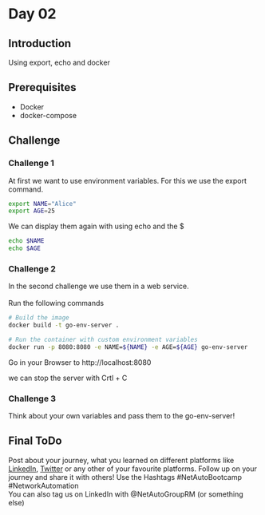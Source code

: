 # Day 02
## Introduction
Using export, echo and docker

## Prerequisites
* Docker
* docker-compose

## Challenge


### Challenge 1

At first we want to use environment variables. For this we use the export command.
```sh
export NAME="Alice"
export AGE=25
```

We can display them again with using echo and the $<env-variable-name>
```sh
echo $NAME
echo $AGE
```


### Challenge 2
In the second challenge we use them in a web service.</br>
</br>
Run the following commands

```sh
# Build the image
docker build -t go-env-server .

# Run the container with custom environment variables
docker run -p 8080:8080 -e NAME=${NAME} -e AGE=${AGE} go-env-server 
```
Go in your Browser to http://localhost:8080

we can stop the server with Crtl + C

### Challenge 3
Think about your own variables and pass them to the go-env-server!


## Final ToDo

Post about your journey, what you learned on different platforms like [LinkedIn](https://www.linkedin.com/feed/), [Twitter](https://x.com/intent/post?url=https%3A%2F%2Fgithub.com%2FNetAuto-RheinMain%2FNetAuto-Bootcamp&text=I%20just%20completed%20Day%202%20of%20the%20NetAuto%20Bootcamp%20on%20Linux!&hashtags=NetAutoBootcamp%2CNetworkAutomation) or any other of your favourite platforms. Follow up on your journey and share it with others! Use the Hashtags #NetAutoBootcamp #NetworkAutomation </br>
You can also tag us on LinkedIn with @NetAutoGroupRM (or something else)



